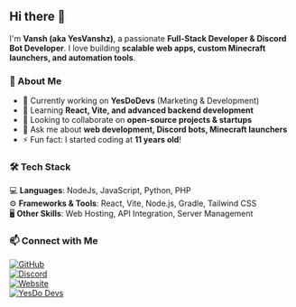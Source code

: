 ## Hi there 👋  

I'm **Vansh (aka YesVanshz)**, a passionate **Full-Stack Developer & Discord Bot Developer**. I love building **scalable web apps, custom Minecraft launchers, and automation tools**.  

### 🚀 About Me  
- 🔭 Currently working on **YesDoDevs** (Marketing & Development)  
- 🌱 Learning **React, Vite, and advanced backend development**  
- 👯 Looking to collaborate on **open-source projects & startups**  
- 💬 Ask me about **web development, Discord bots, Minecraft launchers**  
- ⚡ Fun fact: I started coding at **11 years old**!  

### 🛠️ Tech Stack  
💻 **Languages**: NodeJs, JavaScript, Python, PHP  
⚙️ **Frameworks & Tools**: React, Vite, Node.js, Gradle, Tailwind CSS  
🖥️ **Other Skills**: Web Hosting, API Integration, Server Management  

### 📫 Connect with Me  
[![GitHub](https://img.shields.io/badge/GitHub-Yesvanshz-181717?style=flat-square&logo=github)](https://github.com/yesvanshzoffical)  
[![Discord](https://img.shields.io/badge/Discord-Yesvanshz-5865F2?style=flat-square&logo=discord)](https://discord.notvanshz.online)  
[![Website](https://img.shields.io/badge/Website-PortFolio-00A3E0?style=flat-square&logo=react)](https://portfolio.notvanshz.online)  
[![YesDo Devs](https://img.shields.io/badge/YesDo_Devs-Website-blue?style=for-the-badge&logo=react)](https://notvanshz.online)
